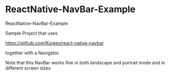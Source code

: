 # ReactNative-NavBar-Example
ReactNative-NavBar-Example


Sample Project that uses 

https://github.com/Kureev/react-native-navbar

together with a Navigator.

Note that this NavBar works fine in both landscape and portrait mode and in different screen sizes
